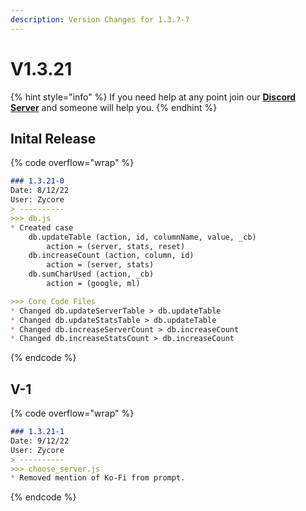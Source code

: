 ```yaml
---
description: Version Changes for 1.3.?-?
---
```


# V1.3.21

{% hint style="info" %}
If you need help at any point join our [**Discord Server**](https://discord.gg/mgNR64R) and someone will help you.
{% endhint %}

## Inital Release

{% code overflow="wrap" %}
```markdown
### 1.3.21-0
Date: 8/12/22
User: Zycore
> ----------
>>> db.js
* Created case 
    db.updateTable (action, id, columnName, value, _cb)
        action = (server, stats, reset)
    db.increaseCount (action, column, id)
        action = (server, stats)
    db.sumCharUsed (action, _cb)
        action = (google, ml)

>>> Core Code Files
* Changed db.updateServerTable > db.updateTable
* Changed db.updateStatsTable > db.updateTable
* Changed db.increaseServerCount > db.increaseCount
* Changed db.increaseStatsCount > db.increaseCount
```
{% endcode %}

## V-1

{% code overflow="wrap" %}
```markdown
### 1.3.21-1
Date: 9/12/22
User: Zycore
> ----------
>>> choose_server.js
* Removed mention of Ko-Fi from prompt.
```
{% endcode %}
